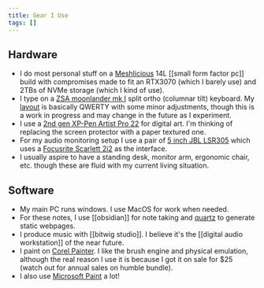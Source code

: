 ```yaml
---
title: Gear I Use
tags: []
---
```


## Hardware
- I do most personal stuff on a [Meshlicious](https://ssupd.co/products/meshlicious) 14L [[small form factor pc]] build with compromises made to fit an RTX3070 (which I barely use) and 2TBs of NVMe storage (which I kind of use). 
- I type on a [ZSA moonlander mk I](https://www.zsa.io/moonlander/) split ortho (columnar tilt) keyboard. My [layout](https://configure.zsa.io/moonlander/layouts/njbZx/latest/0) is basically QWERTY with some minor adjustments, though this is a work in progress and may change in the future as I experiment.
- I use a [2nd gen XP-Pen Artist Pro 22](https://www.xp-pen.com/store/buy/artist-22-2nd-gen.html?gad=1) for digital art. I'm thinking of replacing the screen protector with a paper textured one.
- For my audio monitoring setup I use a pair of [5 inch JBL LSR305](https://jblpro.com/products/lsr305) which uses a [Focusrite Scarlett 2i2](https://focusrite.com/en/usb-audio-interface/scarlett/scarlett-2i2) as the interface.
- I usually aspire to have a standing desk, monitor arm, ergonomic chair, etc. though these are fluid with my current living situation.

## Software
- My main PC runs windows. I use MacOS for work when needed.
- For these notes, I use [[obsidian]] for note taking and [quartz](https://quartz.jzhao.xyz/) to generate static webpages.
- I produce music with [[bitwig studio]]. I believe it's the [[digital audio workstation]] of the near future.
- I paint on [Corel Painter](https://www.painterartist.com/en/product/painter/?sourceid=ptr2022-xx-ppc_brkws&x-vehicle=ppc_brkws&trial=false). I like the brush engine and physical emulation, although the real reason I use it is because I got it on sale for $25 (watch out for annual sales on humble bundle).
- I also use [Microsoft Paint](https://www.are.na/siyang/windows-paint-archives) a lot!
